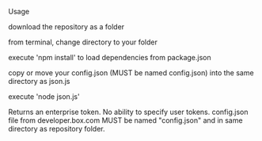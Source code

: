 Usage

download the repository as a folder


  from terminal, change directory to your folder
  
  execute 'npm install' to load dependencies from package.json
  
  copy or move your config.json (MUST be named config.json) into the same directory as json.js
  
  execute 'node json.js'
  
  
Returns an enterprise token. No ability to specify user tokens. config.json file from developer.box.com MUST be named "config.json" and in same directory as repository folder.
